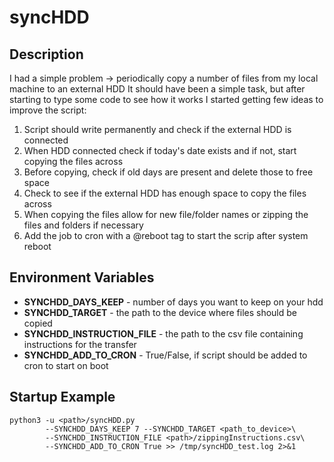 
# syncHDD 

## Description 
I had a simple problem -> periodically copy a number of files from my local machine to an external HDD
It should have been a simple task, but after starting to type some code to see how it works I started getting few ideas to improve the script: 

 1. Script should write permanently and check if the external HDD is connected
 2. When HDD connected check if today's date exists and if not, start copying the files across
 3. Before copying, check if old days are present and delete those to free space
 4. Check to see if the external HDD has enough space to copy the files across
 5. When copying the files allow for new file/folder names or zipping the files and folders if necessary
 6. Add the job to cron with a @reboot tag to start the scrip after system reboot

## Environment Variables 
* **SYNCHDD\_DAYS\_KEEP**        - number of days you want to keep on your hdd
* **SYNCHDD\_TARGET**            - the path to the device where files should be copied
* **SYNCHDD\_INSTRUCTION\_FILE** - the path to the csv file containing instructions for the transfer
* **SYNCHDD\_ADD\_TO\_CRON**     - True/False, if script should be added to cron to start on boot


## Startup Example 
```
python3 -u <path>/syncHDD.py
        --SYNCHDD_DAYS_KEEP 7 --SYNCHDD_TARGET <path_to_device>\
        --SYNCHDD_INSTRUCTION_FILE <path>/zippingInstructions.csv\
        --SYNCHDD_ADD_TO_CRON True >> /tmp/syncHDD_test.log 2>&1
```
